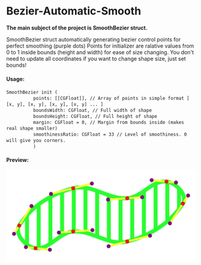 # Bezier-Automatic-Smooth


__The main subject of the project is SmoothBezier struct.__

SmoothBezier struct automatically generating bezier control points for perfect smoothing (purple dots)
Points for initializer are ralative values from 0 to 1 inside bounds (height and width) for ease of size changing.
You don't need to update all coordinates if you want to change shape size, just set bounds!

#### Usage:

    SmoothBezier init (
              points: [[CGFloat]], // Array of points in simple format [ [x, y], [x, y], [x, y], [x, y] ... ]
              boundsWidth: CGFloat, // Full width of shape
              boundsHeight: CGFloat, // Full height of shape
              margin: CGFloat = 0, // Margin from bounds inside (makes real shape smaller)
              smoothinessRatio: CGFloat = 33 // Level of smoothiness. 0 will give you corners.
              )

#### Preview:

![Alt text](Bezier%20Automatic%20Smooth/Img/SmoothShapeExample.jpg?raw=true "Title")
